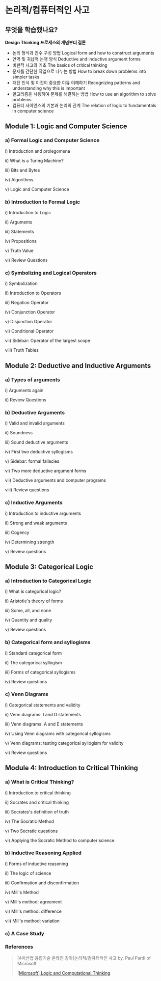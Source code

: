 # 논리적/컴퓨터적인 사고



## **무엇을 학습했나요?**

**Design Thinking 프로세스의 개념부터 결론**

- 논리 형식과 인수 구성 방법 Logical form and how to construct arguments
- 연역 및 귀납적 논쟁 양식 Deductive and inductive argument forms
- 비판적 사고의 기초 The basics of critical thinking
- 문제를 간단한 작업으로 나누는 방법 How to break down problems into simpler tasks
- 패턴 인식 및 이것이 중요한 이유 이해하기 Recognizing patterns and understanding why this is important
- 알고리즘을 사용하여 문제를 해결하는 방법 How to use an algorithm to solve problems
- 컴퓨터 사이언스의 기본과 논리의 관계 The relation of logic to fundamentals in computer science



## Module 1: Logic and Computer Science 

### a) Formal Logic and Computer Science 

i) Introduction and prolegomena 

ii) What is a Turing Machine? 

iii) Bits and Bytes 

iv) Algorithms 

v) Logic and Computer Science 



### b) Introduction to Formal Logic 

i) Introduction to Logic 

ii) Arguments 

iii) Statements 

iv) Propositions 

v) Truth Value 

vi) Review Questions 



### c) Symbolizing and Logical Operators 

i) Symbolization 

ii) Introduction to Operators 

iii) Negation Operator 

iv) Conjunction Operator 

v) Disjunction Operator 

vi) Conditional Operator 

vii) Sidebar: Operator of the largest scope 

viii) Truth Tables 



## Module 2: Deductive and Inductive Arguments 

### a) Types of arguments 

i) Arguments again 

ii) Review Questions 



### b) Deductive Arguments 

i) Valid and invalid arguments 

ii) Soundness 

iii) Sound deductive arguments 

iv) First two deductive syllogisms 

v) Sidebar: formal fallacies 

vi) Two more deductive argument forms 

vii) Deductive arguments and computer programs 

viii) Review questions 



### c) Inductive Arguments 

i) Introduction to inductive arguments 

ii) Strong and weak arguments 

iii) Cogency 

iv) Determining strength 

v) Review questions 



## Module 3: Categorical Logic 

### a) Introduction to Categorical Logic 

i) What is categorical logic? 

ii) Aristotle's theory of forms 

iii) Some, all, and none 

iv) Quantity and quality 

v) Review questions 



### b) Categorical form and syllogisms 

i) Standard categorical form 

ii) The categorical syllogism 

iii) Forms of categorical syllogisms 

iv) Review questions 



### c) Venn Diagrams 

i) Categorical statements and validity 

ii) Venn diagrams: I and O statements 

iii) Venn diagrams: A and E statements 

iv) Using Venn diagrams with categorical syllogisms 

v) Venn diagrams: testing categorical syllogism for validity 

vi) Review questions 



## Module 4: Introduction to Critical Thinking 

### a) What is Critical Thinking? 

i) Introduction to critical thinking 

ii) Socrates and critical thinking 

iii) Socrates's definition of truth 

iv) The Socratic Method 

v) Two Socratic questions 

vi) Applying the Socratic Method to computer science 



### b) Inductive Reasoning Applied 

i) Forms of inductive reasoning 

ii) The logic of science 

iii) Confirmation and disconfirmation 

iv) Mill's Method 

v) Mill's method: agreement 

vi) Mill's method: difference 

vii) Mill's method: variation 

### c) A Case Study 



### References

> [4차산업 융합기술 온라인 강좌]논리적/컴퓨터적인 사고 by. Paul Pardi of Microsoft
>
> [[Microsoft\] Logic and Computational Thinking](https://msskillingkorea.com/courses/course-v1:Microsoft+DEV262x+2018_T4/about)

